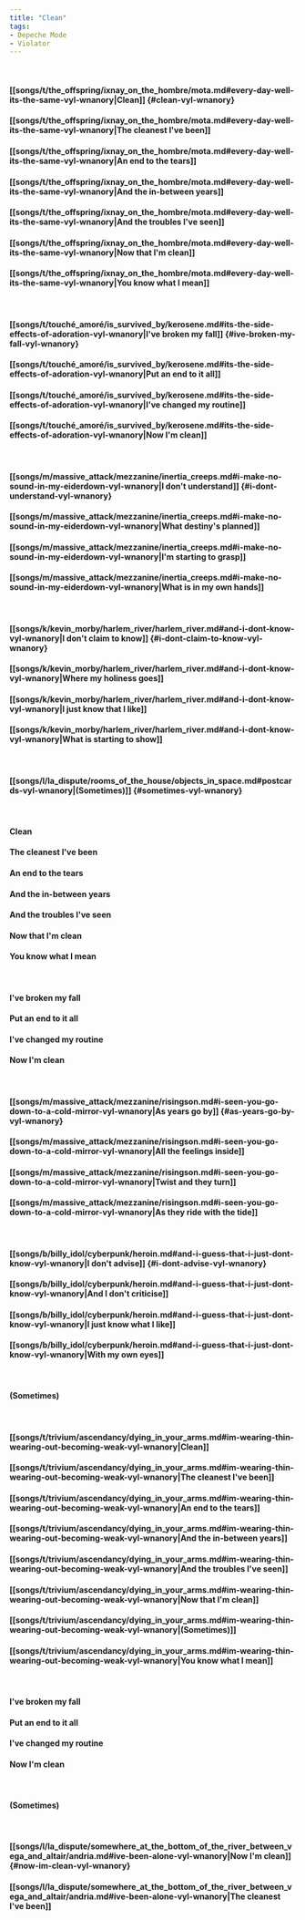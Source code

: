 ```yaml
---
title: "Clean"
tags:
- Depeche Mode
- Violator
---
```

&nbsp;
#### [[songs/t/the_offspring/ixnay_on_the_hombre/mota.md#every-day-well-its-the-same-vyl-wnanory|Clean]] {#clean-vyl-wnanory}
#### [[songs/t/the_offspring/ixnay_on_the_hombre/mota.md#every-day-well-its-the-same-vyl-wnanory|The cleanest I've been]]
#### [[songs/t/the_offspring/ixnay_on_the_hombre/mota.md#every-day-well-its-the-same-vyl-wnanory|An end to the tears]]
#### [[songs/t/the_offspring/ixnay_on_the_hombre/mota.md#every-day-well-its-the-same-vyl-wnanory|And the in-between years]]
#### [[songs/t/the_offspring/ixnay_on_the_hombre/mota.md#every-day-well-its-the-same-vyl-wnanory|And the troubles I've seen]]
#### [[songs/t/the_offspring/ixnay_on_the_hombre/mota.md#every-day-well-its-the-same-vyl-wnanory|Now that I'm clean]]
#### [[songs/t/the_offspring/ixnay_on_the_hombre/mota.md#every-day-well-its-the-same-vyl-wnanory|You know what I mean]]
&nbsp;
#### [[songs/t/touché_amoré/is_survived_by/kerosene.md#its-the-side-effects-of-adoration-vyl-wnanory|I've broken my fall]] {#ive-broken-my-fall-vyl-wnanory}
#### [[songs/t/touché_amoré/is_survived_by/kerosene.md#its-the-side-effects-of-adoration-vyl-wnanory|Put an end to it all]]
#### [[songs/t/touché_amoré/is_survived_by/kerosene.md#its-the-side-effects-of-adoration-vyl-wnanory|I've changed my routine]]
#### [[songs/t/touché_amoré/is_survived_by/kerosene.md#its-the-side-effects-of-adoration-vyl-wnanory|Now I'm clean]]
&nbsp;
#### [[songs/m/massive_attack/mezzanine/inertia_creeps.md#i-make-no-sound-in-my-eiderdown-vyl-wnanory|I don't understand]] {#i-dont-understand-vyl-wnanory}
#### [[songs/m/massive_attack/mezzanine/inertia_creeps.md#i-make-no-sound-in-my-eiderdown-vyl-wnanory|What destiny's planned]]
#### [[songs/m/massive_attack/mezzanine/inertia_creeps.md#i-make-no-sound-in-my-eiderdown-vyl-wnanory|I'm starting to grasp]]
#### [[songs/m/massive_attack/mezzanine/inertia_creeps.md#i-make-no-sound-in-my-eiderdown-vyl-wnanory|What is in my own hands]]
&nbsp;
#### [[songs/k/kevin_morby/harlem_river/harlem_river.md#and-i-dont-know-vyl-wnanory|I don't claim to know]] {#i-dont-claim-to-know-vyl-wnanory}
#### [[songs/k/kevin_morby/harlem_river/harlem_river.md#and-i-dont-know-vyl-wnanory|Where my holiness goes]]
#### [[songs/k/kevin_morby/harlem_river/harlem_river.md#and-i-dont-know-vyl-wnanory|I just know that I like]]
#### [[songs/k/kevin_morby/harlem_river/harlem_river.md#and-i-dont-know-vyl-wnanory|What is starting to show]]
&nbsp;
#### [[songs/l/la_dispute/rooms_of_the_house/objects_in_space.md#postcards-vyl-wnanory|(Sometimes)]] {#sometimes-vyl-wnanory}
&nbsp;
#### Clean
#### The cleanest I've been
#### An end to the tears
#### And the in-between years
#### And the troubles I've seen
#### Now that I'm clean
#### You know what I mean
&nbsp;
#### I've broken my fall
#### Put an end to it all
#### I've changed my routine
#### Now I'm clean
&nbsp;
#### [[songs/m/massive_attack/mezzanine/risingson.md#i-seen-you-go-down-to-a-cold-mirror-vyl-wnanory|As years go by]] {#as-years-go-by-vyl-wnanory}
#### [[songs/m/massive_attack/mezzanine/risingson.md#i-seen-you-go-down-to-a-cold-mirror-vyl-wnanory|All the feelings inside]]
#### [[songs/m/massive_attack/mezzanine/risingson.md#i-seen-you-go-down-to-a-cold-mirror-vyl-wnanory|Twist and they turn]]
#### [[songs/m/massive_attack/mezzanine/risingson.md#i-seen-you-go-down-to-a-cold-mirror-vyl-wnanory|As they ride with the tide]]
&nbsp;
#### [[songs/b/billy_idol/cyberpunk/heroin.md#and-i-guess-that-i-just-dont-know-vyl-wnanory|I don't advise]] {#i-dont-advise-vyl-wnanory}
#### [[songs/b/billy_idol/cyberpunk/heroin.md#and-i-guess-that-i-just-dont-know-vyl-wnanory|And I don't criticise]]
#### [[songs/b/billy_idol/cyberpunk/heroin.md#and-i-guess-that-i-just-dont-know-vyl-wnanory|I just know what I like]]
#### [[songs/b/billy_idol/cyberpunk/heroin.md#and-i-guess-that-i-just-dont-know-vyl-wnanory|With my own eyes]]
&nbsp;
#### (Sometimes)
&nbsp;
#### [[songs/t/trivium/ascendancy/dying_in_your_arms.md#im-wearing-thin-wearing-out-becoming-weak-vyl-wnanory|Clean]]
#### [[songs/t/trivium/ascendancy/dying_in_your_arms.md#im-wearing-thin-wearing-out-becoming-weak-vyl-wnanory|The cleanest I've been]]
#### [[songs/t/trivium/ascendancy/dying_in_your_arms.md#im-wearing-thin-wearing-out-becoming-weak-vyl-wnanory|An end to the tears]]
#### [[songs/t/trivium/ascendancy/dying_in_your_arms.md#im-wearing-thin-wearing-out-becoming-weak-vyl-wnanory|And the in-between years]]
#### [[songs/t/trivium/ascendancy/dying_in_your_arms.md#im-wearing-thin-wearing-out-becoming-weak-vyl-wnanory|And the troubles I've seen]]
#### [[songs/t/trivium/ascendancy/dying_in_your_arms.md#im-wearing-thin-wearing-out-becoming-weak-vyl-wnanory|Now that I'm clean]]
#### [[songs/t/trivium/ascendancy/dying_in_your_arms.md#im-wearing-thin-wearing-out-becoming-weak-vyl-wnanory|(Sometimes)]]
#### [[songs/t/trivium/ascendancy/dying_in_your_arms.md#im-wearing-thin-wearing-out-becoming-weak-vyl-wnanory|You know what I mean]]
&nbsp;
#### I've broken my fall
#### Put an end to it all
#### I've changed my routine
#### Now I'm clean
&nbsp;
#### (Sometimes)
&nbsp;
#### [[songs/l/la_dispute/somewhere_at_the_bottom_of_the_river_between_vega_and_altair/andria.md#ive-been-alone-vyl-wnanory|Now I'm clean]] {#now-im-clean-vyl-wnanory}
#### [[songs/l/la_dispute/somewhere_at_the_bottom_of_the_river_between_vega_and_altair/andria.md#ive-been-alone-vyl-wnanory|The cleanest I've been]]
